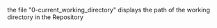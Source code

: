 the file "0-current_working_directory" displays the path of the working directory in the Repository
